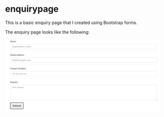 # enquirypage

This is a basic enquiry page that I created using Bootstrap forms. 

The enquiry page looks like the following: 

![](Screen%20Shot%202019-03-25%20at%203.07.15%20pm.png)
